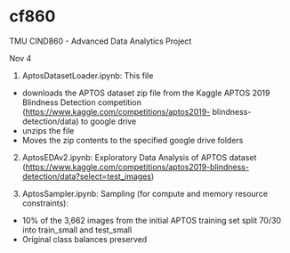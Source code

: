 # cf860
TMU CIND860  - Advanced Data Analytics Project

Nov 4

1. AptosDatasetLoader.ipynb: This file
  * downloads the APTOS dataset zip file from the Kaggle APTOS 2019 Blindness Detection competition (https://www.kaggle.com/competitions/aptos2019-  blindness-detection/data) to google drive
  * unzips the file
  * Moves the zip contents to the specified google drive folders

2. AptosEDAv2.ipynb: Exploratory Data Analysis of APTOS dataset (https://www.kaggle.com/competitions/aptos2019-blindness-detection/data?select=test_images)

3. AptosSampler.ipynb: Sampling (for compute and memory resource constraints):
  * 10% of the 3,662 images from the initial APTOS training set split 70/30 into train_small and test_small
  * Original class balances preserved
